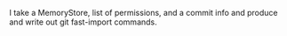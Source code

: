 I take a MemoryStore, list of permissions, and a commit info and produce and write out git fast-import commands.